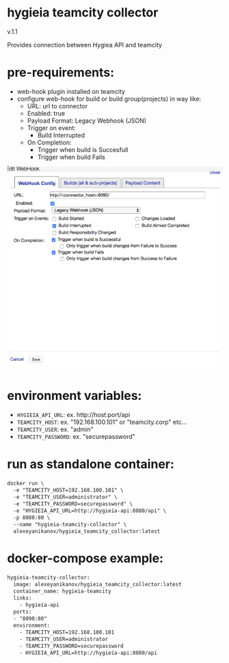 # hygieia teamcity collector
v.1.1

Provides connection between Hygiea API and teamcity

# pre-requirements:
- web-hook plugin installed on teamcity
- configure web-hook for build or build group(projects) in way like:
  - URL: url to connector
  - Enabled: true
  - Payload Format: Legacy Webhook (JSON)
  - Trigger on event:
    - Build Interrupted
  - On Completion:
    - Trigger when build is Succesfull
    - Trigger when build Fails

![Teamcity Webhook configuration](img/tc_webhook.png)

# environment variables:

- `HYGIEIA_API_URL`: ex. http://host:port/api
- `TEAMCITY_HOST`: ex. "192.168.100.101" or "teamcity.corp" etc...
- `TEAMCITY_USER`: ex. "admin"
- `TEAMCITY_PASSWORD`: ex. "securepassword"

# run as standalone container:
```
docker run \
  -e "TEAMCITY_HOST=192.168.100.101" \
  -e "TEAMCITY_USER=administrator" \
  -e "TEAMCITY_PASSWORD=securepassword" \
  -e "HYGIEIA_API_URL=http://hygieia-api:8080/api" \
  -p 8080:80 \
  --name "hygieia-teamcity-collector" \
  alexeyanikanov/hygieia_teamcity_collector:latest
```
# docker-compose example:
```
hygieia-teamcity-collector:
  image: alexeyanikanov/hygieia_teamcity_collector:latest
  container_name: hygieia-teamcity
  links:
    - hygieia-api
  ports:
  - "8090:80"
  environment:
    - TEAMCITY_HOST=192.168.100.101
    - TEAMCITY_USER=administrator
    - TEAMCITY_PASSWORD=securepassword
    - HYGIEIA_API_URL=http://hygieia-api:8080/api
```
